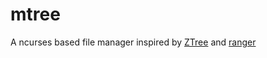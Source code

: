 # mtree

A ncurses based file manager inspired by [ZTree](https://www.ztree.com/) and [ranger](https://github.com/ranger/ranger)
